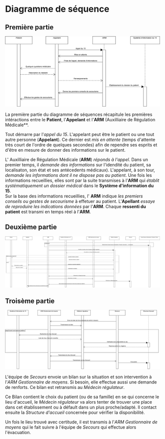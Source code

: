 Diagramme de séquence
=====================


Première partie
---------------


![Diagramme de séquence -- 1ère Partie](../exports/sequence_1.png "Diagramme de séquence -- 1ère Partie")

La première partie du diagramme de séquences récapitule les premières intéractions entre le **Patient**,  l'**Appelant** et l'**ARM** (Auxilliaire de Régulation Médicale**.

Tout démarre par l'*appel du 15*. L'appelant peut être le patient ou une tout autre personne (**Appelant**).
Ce dernier est *mis en attente* (temps d'attente très court de l'ordre de quelques secondes) afin de rependre ses esprits et d'être en mesure de donner des informations sur le patient.

L' Auxilliaire de Régulation Médicale (**ARM**) *réponds à l'appel*. 
Dans un premier temps, il *demande des informations* sur l'idendité du patient, sa localisaton, son état et ses antécedents médicaux).
L'appelant, à son tour, *demande les informations dont il ne dispose pas au patient*. Une fois les informations recueillies, elles sont par la suite transmises à l'**ARM** qui *établit systématiquement un dossier médical* dans le **Système d'information du 15**.  
Sur la base des informations recueillies, l' **ARM** indique *les premiers conseils ou gestes de secourisme* à effetuer au patient.
L'**Apellant** *essaye de reproduire les indications données* par l'**ARM**. Chaque **ressenti du patient** est transmi en temps réel à l'**ARM**.


Deuxième partie
---------------


![Diagramme de séquence -- 2ème Partie](../exports/sequence_2.png "Diagramme de séquence -- 2ème Partie")


Troisème partie
---------------


![Diagramme de séquence -- 3ème Partie](../exports/sequence_3.png "Diagramme de séquence -- 3ème Partie")

L'équipe de *Secours* envoie un bilan sur la situation et son intervention à l'*ARM Gestionnaire de moyens*. Si besoin, elle effectue aussi une demande de renforts. Ce bilan est retransmis au *Médecin régulateur*.

Ce Bilan contient le choix du patient (ou de sa famille) en se qui concerne le lieu d'accueil, le *Médecin régulateur* va alors tenter de trouver une place dans cet établissement ou à défault dans un plus proche/adapté. Il contact ensuite la *Structure d'accueil* concernée pour vérifier la disponibilité.

Un fois le lieu trouvé avec certitude, il est transmis à l'*ARM Gestionnaire de moyens* qui le fait suivre à l'équipe de *Secours* qui effectue alors l'évacuation.

